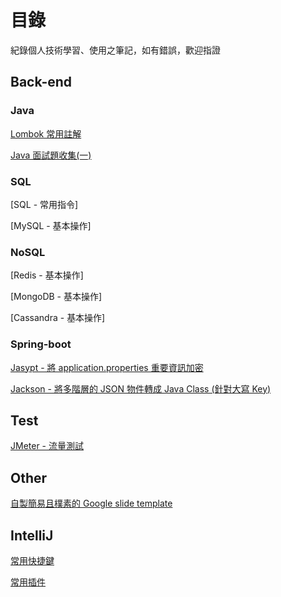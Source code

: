 # 目錄

紀錄個人技術學習、使用之筆記，如有錯誤，歡迎指證

## Back-end

### Java

[Lombok 常用註解](./java/Lombok.md)

[Java 面試題收集(一)](./java/Q1.md)

### SQL

[SQL - 常用指令]

[MySQL - 基本操作]

### NoSQL

[Redis - 基本操作]

[MongoDB - 基本操作]

[Cassandra - 基本操作]

### Spring-boot

[Jasypt - 將 application.properties 重要資訊加密](./spring-boot/spring-boot-jasypt.md)

[Jackson - 將多階層的 JSON 物件轉成 Java Class (針對大寫 Key)](./spring-boot/spring-boot-jackson.md)

## Test

[JMeter - 流量測試](./test/JMeter.md)

## Other

[自製簡易且樸素的 Google slide template](./other/GoogleSlide.md)

## IntelliJ

[常用快捷鍵](./)

[常用插件](./)
